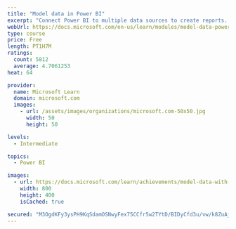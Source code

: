 ```yaml
---
title: "Model data in Power BI"
excerpt: "Connect Power BI to multiple data sources to create reports. Define the relationship between your data sources."
webUrl: https://docs.microsoft.com/en-us/learn/modules/model-data-power-bi/
type: course
price: Free
length: PT1H7M
ratings:
  count: 5812
  average: 4.7061253
heat: 64

provider:
  name: Microsoft Learn
  domain: microsoft.com
  images:
    - url: /assets/images/organizations/microsoft.com-50x50.jpg
      width: 50
      height: 50

levels:
  - Intermediate

topics:
  - Power BI

images:
  - url: https://docs.microsoft.com/learn/achievements/model-data-with-power-bi-desktop-social.png
    width: 800
    height: 400
    isCached: true

secured: "M3OgdKFy3ysPH9KqSdamOSNwyFex75CCfr5w2TYtD/BIDyCfd3u/vw/k8ZuAjXzoKi/kV7DO7kK3ywksZEBKB2MIn5suf+ZAtFc8PohsVanbe6PhWoDRya0977IV20wX2LpHQSBqIpTUUakwthOW5vxUijLiQ6b/OaQyfbGPnFF4jcSOVyAFzRd1c3B4tEDOTbl8E/krbdjzLnDongk400vcFHhoDt2u+aHLn+2M60oXBogH24CyI52AmDoxzS5o7sJhNFEEpJJVckjYpUlXZwpdVrlLSIWRsqNYpv7XQ+1C2M2jIrAZwe1xD90rZdQlQ9Ewmf5Sq9zF2FWMPiUOtLlbbCT27MCoZCpEU6zJBCML02J1tm8V0fj//fJOIPs5hLSoLTskr6YmInSkIXUiieCcNy8mFsJdAP3EzrEkr8I=;8d/sv7vqP39UGufPYHA/2A=="
---
```


